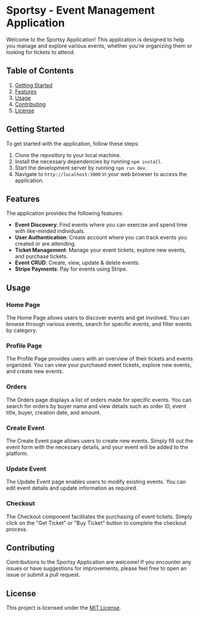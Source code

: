 # Sportsy - Event Management Application

Welcome to the Sportsy Application! This application is designed to help you manage and explore various events, whether you're organizing them or looking for tickets to attend.

## Table of Contents
1. [Getting Started](#getting-started)
2. [Features](#features)
3. [Usage](#usage)
4. [Contributing](#contributing)
5. [License](#license)

## Getting Started

To get started with the application, follow these steps:

1. Clone the repository to your local machine.
2. Install the necessary dependencies by running `npm install`.
3. Start the development server by running `npm run dev`.
4. Navigate to `http://localhost:3000` in your web browser to access the application.

## Features

The application provides the following features:

- **Event Discovery**: Find events where you can exercise and spend time with like-minded individuals.
- **User Authentication**: Create account where you can track events you created or are attending.
- **Ticket Management**: Manage your event tickets, explore new events, and purchase tickets.
- **Event CRUD**: Create, view, update & delete events.
- **Stripe Payments**: Pay for events using Stripe.

## Usage

### Home Page
The Home Page allows users to discover events and get involved. You can browse through various events, search for specific events, and filter events by category.

### Profile Page
The Profile Page provides users with an overview of their tickets and events organized. You can view your purchased event tickets, explore new events, and create new events.

### Orders
The Orders page displays a list of orders made for specific events. You can search for orders by buyer name and view details such as order ID, event title, buyer, creation date, and amount.

### Create Event
The Create Event page allows users to create new events. Simply fill out the event form with the necessary details, and your event will be added to the platform.

### Update Event
The Update Event page enables users to modify existing events. You can edit event details and update information as required.

### Checkout
The Checkout component facilitates the purchasing of event tickets. Simply click on the "Get Ticket" or "Buy Ticket" button to complete the checkout process.

## Contributing

Contributions to the Sportsy Application are welcome! If you encounter any issues or have suggestions for improvements, please feel free to open an issue or submit a pull request.

## License

This project is licensed under the [MIT License](LICENSE).